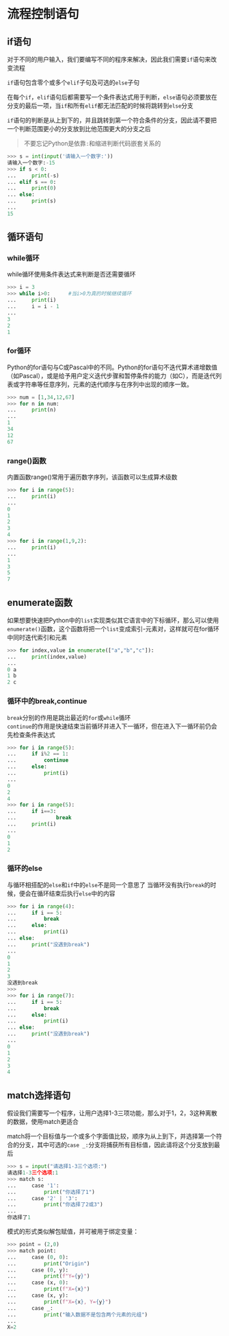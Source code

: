 # 流程控制语句

## if语句
对于不同的用户输入，我们要编写不同的程序来解决，因此我们需要`if`语句来改变流程

`if`语句包含零个或多个`elif`子句及可选的`else`子句<br>

在每个`if`，`elif`语句后都需要写一个条件表达式用于判断，`else`语句必须要放在分支的最后一项，当`if`和所有`elif`都无法匹配的时候将跳转到`else`分支

`if`语句的判断是从上到下的，并且跳转到第一个符合条件的分支，因此请不要把一个判断范围更小的分支放到比他范围更大的分支之后

> 不要忘记Python是依靠`:`和缩进判断代码嵌套关系的

```python
>>> s = int(input('请输入一个数字:'))
请输入一个数字:-15
>>> if s < 0:
...     print(-s)
... elif s == 0:
...     print(0)
... else:
...     print(s)
...
15
```

## 循环语句

### while循环

while循环使用条件表达式来判断是否还需要循环

```python
>>> i = 3
>>> while i>0:      #当i>0为真的时候继续循环
...     print(i)
...     i = i - 1
...
3
2
1
```
### for循环

Python的for语句与C或Pascal中的不同。Python的for语句不迭代算术递增数值（如Pascal），或是给予用户定义迭代步骤和暂停条件的能力（如C），而是迭代列表或字符串等任意序列，元素的迭代顺序与在序列中出现的顺序一致。
```python
>>> num = [1,34,12,67]
>>> for n in num:    
...     print(n)
...
1
34
12
67
```

### range()函数

内置函数range()常用于遍历数字序列，该函数可以生成算术级数
```python
>>> for i in range(5):
...     print(i)
...
0
1
2
3
4
>>> for i in range(1,9,2):
...     print(i)
...
1
3
5
7
```

## enumerate函数

如果想要快速把Python中的`list`实现类似其它语言中的下标循环，那么可以使用`enumerate()`函数，这个函数将把一个`list`变成索引-元素对，这样就可在for循环中同时迭代索引和元素

```py
>>> for index,value in enumerate(["a","b","c"]):
...     print(index,value)
...
0 a
1 b
2 c
```

### 循环中的break,continue

`break`分别的作用是跳出最近的`for`或`while`循环<br>
`continue`的作用是快速结束当前循环并进入下一循环，但在进入下一循环前仍会先检查条件表达式
```python
>>> for i in range(5):
...     if i%2 == 1:
...         continue
...     else:
...         print(i)
...
0
2
4
>>> for i in range(5):
...     if i==3:
...             break
...     print(i) 
...
0
1
2
```

### 循环的else

与循环相搭配的`else`和`if`中的`else`不是同一个意思了
当循环没有执行`break`的时候，便会在循环结束后执行`else`中的内容
```python
>>> for i in range(4):
...     if i == 5:
...         break
...     else:
...         print(i)
... else:
...     print("没遇到break")
...
0
1
2
3
没遇到break
>>>
>>> for i in range(7):
...     if i == 5:
...         break
...     else:
...         print(i)
... else:
...     print("没遇到break")
...
0
1
2
3
4
```

## match选择语句

假设我们需要写一个程序，让用户选择1-3三项功能，那么对于1，2，3这种离散的数据，使用match更适合

match将一个目标值与一个或多个字面值比较，顺序为从上到下，并选择第一个符合的分支，其中可选的`case _:`分支将捕获所有目标值，因此请将这个分支放到最后

```python
>>> s = input("请选择1-3三个选项:")
请选择1-3三个选项:1
>>> match s:
...     case '1':
...         print("你选择了1")
...     case '2' | '3':
...         print("你选择了2或3")
...
你选择了1
```

模式的形式类似解包赋值，并可被用于绑定变量：

```python
>>> point = (2,0)
>>> match point:
...     case (0, 0):
...         print("Origin")
...     case (0, y):
...         print(f"Y={y}")
...     case (x, 0):
...         print(f"X={x}")
...     case (x, y):
...         print(f"X={x}, Y={y}")
...     case _:
...         print("输入数据不是包含两个元素的元组")
...
X=2
```